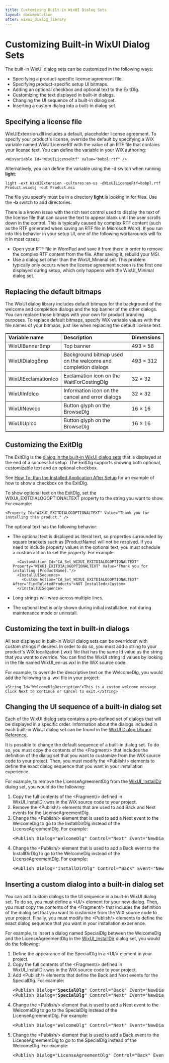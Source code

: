 ```yaml
---
title: Customizing Built-in WixUI Dialog Sets
layout: documentation
after: wixui_dialog_library
---
```


# Customizing Built-in WixUI Dialog Sets

The built-in WixUI dialog sets can be customized in the following ways:

* Specifying a product-specific license agreement file.
* Specifying product-specific setup UI bitmaps.
* Adding an optional checkbox and optional text to the ExitDlg.
* Customizing the text displayed in built-in dialogs.
* Changing the UI sequence of a built-in dialog set.
* Inserting a custom dialog into a built-in dialog set.

## Specifying a license file

WixUIExtension.dll includes a default, placeholder license agreement. To specify your product&apos;s license, override the default by specifying a WiX variable named WixUILicenseRtf with the value of an RTF file that contains your license text. You can define the variable in your WiX authoring:

    <WixVariable Id="WixUILicenseRtf" Value="bobpl.rtf" />

Alternatively, you can define the variable using the -d switch when running <b>light</b>:

    light -ext WixUIExtension -cultures:en-us -dWixUILicenseRtf=bobpl.rtf Product.wixobj -out Product.msi

The file you specify must be in a directory <b>light</b> is looking in for files. Use the <b>-b</b> switch to add directories.

There is a known issue with the rich text control used to display the text of the license file that can cause the text to appear blank until the user scrolls down in the control. This is typically caused by complex RTF content (such as the RTF generated when saving an RTF file in Microsoft Word). If you run into this behavior in your setup UI, one of the following workarounds will fix it in most cases:

* Open your RTF file in WordPad and save it from there in order to remove the complex RTF content from the file. After saving it, rebuild your MSI.
* Use a dialog set other than the WixUI\_Minimal set. This problem typically only occurs when the license agreement screen is the first one displayed during setup, which only happens with the WixUI\_Minimal dialog set.

## Replacing the default bitmaps

The WixUI dialog library includes default bitmaps for the background of the welcome and completion dialogs and the top banner of the other dialogs. You can replace those bitmaps with your own for product branding purposes. To replace default bitmaps, specify WiX variable values with the file names of your bitmaps, just like when replacing the default license text.

<table border="1" cellspacing="0" cellpadding="4" id="table1">
  <tr>
    <td><b>Variable name</b></td>
    <td><b>Description</b></td>
    <td><b>Dimensions</b></td>
  </tr>
  <tr>
    <td>WixUIBannerBmp</td>
    <td>Top banner</td>
    <td>493 &times; 58</td>
  </tr>
  <tr>
    <td>WixUIDialogBmp</td>
    <td>Background bitmap used on the welcome and completion dialogs</td>
    <td>493 &times; 312</td>
  </tr>
  <tr>
    <td>WixUIExclamationIco</td>
    <td>Exclamation icon on the WaitForCostingDlg</td>
    <td>32 &times; 32</td>
  </tr>
  <tr>
    <td>WixUIInfoIco</td>
    <td>Information icon on the cancel and error dialogs</td>
    <td>32 &times; 32</td>
  </tr>
  <tr>
    <td>WixUINewIco</td>
    <td>Button glyph on the BrowseDlg</td>
    <td>16 &times; 16</td>
  </tr>
  <tr>
    <td>WixUIUpIco</td>
    <td>Button glyph on the BrowseDlg</td>
    <td>16 &times; 16</td>
  </tr>
</table>

## Customizing the ExitDlg

The ExitDlg is the [dialog in the built-in WixUI dialog sets](dialog_reference/WixUI_dialogs.html) that is displayed at the end of a successful setup. The ExitDlg supports showing both optional, customizable text and an optional checkbox.

See [How To: Run the Installed Application After Setup](../howtos/ui_and_localization/run_program_after_install.html) for an example of how to show a checkbox on the ExitDlg.

To show optional text on the ExitDlg, set the WIXUI_EXITDIALOGOPTIONALTEXT property to the string you want to show. For example:

    <Property Id="WIXUI_EXITDIALOGOPTIONALTEXT" Value="Thank you for installing this product." />

The optional text has the following behavior:

* The optional text is displayed as literal text, so properties surrounded by square brackets such as [ProductName] will not be resolved. If you need to include property values in the optional text, you must schedule a custom action to set the property. For example:

        <CustomAction Id="CA_Set_WIXUI_EXITDIALOGOPTIONALTEXT" Property="WIXUI_EXITDIALOGOPTIONALTEXT" Value="Thank you for installing [ProductName]."/>
        <InstallUISequence>
          <Custom Action="CA_Set_WIXUI_EXITDIALOGOPTIONALTEXT" After="FindRelatedProducts">NOT Installed</Custom>
        </InstallUISequence>

* Long strings will wrap across multiple lines.
* The optional text is only shown during initial installation, not during maintenance mode or uninstall.

## Customizing the text in built-in dialogs

All text displayed in built-in WixUI dialog sets can be overridden with custom strings if desired. In order to do so, you must add a string to your product&apos;s WiX localization (.wxl) file that has the same Id value as the string that you want to override. You can find the WixUI string Id values by looking in the file named WixUI_en-us.wxl in the WiX source code.

For example, to override the descriptive text on the WelcomeDlg, you would add the following to a .wxl file in your project:

    <String Id="WelcomeDlgDescription">This is a custom welcome message. Click Next to continue or Cancel to exit.</String>

## Changing the UI sequence of a built-in dialog set

Each of the WixUI dialog sets contains a pre-defined set of dialogs that will be displayed in a specific order. Information about the dialogs included in each built-in WixUI dialog set can be found in the [WixUI Dialog Library Reference](dialog_reference/index.html).

It is possible to change the default sequence of a built-in dialog set. To do so, you must copy the contents of the &lt;Fragment/&gt; that includes the definition of the dialog set that you want to customize from the WiX source code to your project. Then, you must modify the &lt;Publish/&gt; elements to define the exact dialog sequence that you want in your installation experience.

For example, to remove the LicenseAgreementDlg from the [WixUI_InstallDir](dialog_reference/WixUI_installdir.html) dialog set, you would do the following:

<ol>
  <li>Copy the full contents of the &lt;Fragment/&gt; defined in WixUI_InstallDir.wxs in the WiX source code to your project.</li>
  <li>Remove the &lt;Publish/&gt; elements that are used to add Back and Next events for the LicenseAgreementDlg.</li>
  <li>Change the &lt;Publish/&gt; element that is used to add a Next event to the WelcomeDlg to go to the InstallDirDlg instead of the LicenseAgreementDlg. For example:
<pre>
&lt;Publish Dialog="WelcomeDlg" Control="Next" Event="NewDialog" Value="<b>InstallDirDlg</b>"&gt;1&lt;/Publish&gt;
</pre>
  </li>
  <li>Change the &lt;Publish/&gt; element that is used to add a Back event to the InstallDirDlg to go to the WelcomeDlg instead of the LicenseAgreementDlg. For example:
<pre>
&lt;Publish Dialog="InstallDirDlg" Control="Back" Event="NewDialog" Value="<b>WelcomeDlg</b>"&gt;1&lt;/Publish&gt;
</pre>
  </li>
</ol>

## Inserting a custom dialog into a built-in dialog set

You can add custom dialogs to the UI sequence in a built-in WixUI dialog set. To do so, you must define a &lt;UI/&gt; element for your new dialog. Then, you must copy the contents of the &lt;Fragment/&gt; that includes the definition of the dialog set that you want to customize from the WiX source code to your project. Finally, you must modify the &lt;Publish/&gt; elements to define the exact dialog sequence that you want in your installation experience.

For example, to insert a dialog named SpecialDlg between the WelcomeDlg and the LicenseAgreementDlg in the [WixUI_InstallDir](dialog_reference/WixUI_installdir.html) dialog set, you would do the following:

<ol>
  <li>Define the appearance of the SpecialDlg in a &lt;UI/&gt; element in your project.</li>
  <li>Copy the full contents of the &lt;Fragment/&gt; defined in WixUI_InstallDir.wxs in the WiX source code to your project.</li>
  <li>Add &lt;Publish/&gt; elements that define the Back and Next events for the SpecialDlg. For example:
<pre>
&lt;Publish Dialog="<b>SpecialDlg</b>" Control="Back" Event="NewDialog" Value="WelcomeDlg"&gt;1&lt;/Publish&gt;
&lt;Publish Dialog="<b>SpecialDlg</b>" Control="Next" Event="NewDialog" Value="LicenseAgreementDlg"&gt;1&lt;/Publish&gt;
</pre>
  </li>
  <li>Change the &lt;Publish/&gt; element that is used to add a Next event to the WelcomeDlg to go to the SpecialDlg instead of the LicenseAgreementDlg. For example:
<pre>
&lt;Publish Dialog="WelcomeDlg" Control="Next" Event="NewDialog" Value="<b>SpecialDlg</b>"&gt;1&lt;/Publish&gt;
</pre>
  </li>
  <li>Change the &lt;Publish/&gt; element that is used to add a Back event to the LicenseAgreementDlg to go to the SpecialDlg instead of the WelcomeDlg. For example:
<pre>
&lt;Publish Dialog="LicenseAgreementDlg" Control="Back" Event="NewDialog" Value="<b>SpecialDlg</b>"&gt;1&lt;/Publish&gt;
</pre>
  </li>
</ol>
